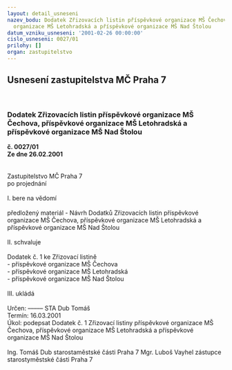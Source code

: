 ```yaml
---
layout: detail_usneseni
nazev_bodu: Dodatek Zřizovacích listin příspěvkové organizace MŠ Čechova, příspěvkové
  organizace MŠ Letohradská a příspěvkové organizace MŠ Nad Štolou
datum_vzniku_usneseni: '2001-02-26 00:00:00'
cislo_usneseni: 0027/01
prilohy: []
organ: zastupitelstvo
---
```

<div id="ucUsn_pList" class="usn">
	<span><h2>Usnesení zastupitelstva MČ Praha 7 </h2>
<br></span><div class="standBody">
<span><h3>Dodatek Zřizovacích listin příspěvkové organizace MŠ Čechova, příspěvkové organizace MŠ Letohradská a příspěvkové organizace MŠ Nad Štolou</h3></span><div class="center">
		<strong>č. 0027/01</strong><br>
	</div>
<div class="center">
		<strong>Ze dne 26.02.2001</strong><br><br>
	</div>
<br>Zastupitelstvo MČ Praha 7<br>po projednání<br><br>I.	bere na vědomí<br><br> předložený materiál - Návrh Dodatků Zřizovacích listin příspěvkové organizace MŠ Čechova, příspěvkové organizace MŠ Letohradská a příspěvkové organizace MŠ Nad Štolou<br><br>II.	schvaluje <br><br>Dodatek č. 1 ke Zřizovací listině<br>- příspěvkové organizace MŠ Čechova<br>- příspěvkové organizace MŠ Letohradská<br>- příspěvkové organizace MŠ Nad Štolou<br><br>III.	ukládá <br><br> Určen:	–––––	STA Dub Tomáš<br>Termín: 16.03.2001<br>Úkol:	podepsat Dodatek č. 1 Zřizovací listiny příspěvkové organizace MŠ Čechova, příspěvkové organizace MŠ Letohradská a příspěvkové organizace MŠ Nad Štolou<br>   	 <br>Ing. Tomáš Dub starostaměstské části Praha 7	Mgr. Luboš Vayhel zástupce starostyměstské části Praha 7<br>	<br><br>
</div>
</div>